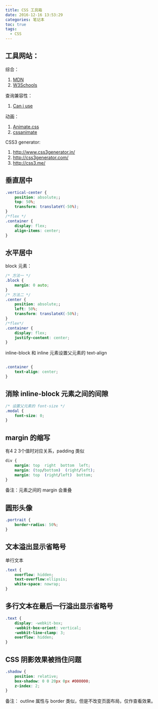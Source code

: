 ```yaml
---
title: CSS 工具箱
date: 2016-12-16 13:53:29
categories: 笔记本
toc: true
tags:
  - CSS
---
```


## 工具网站：
综合：
1. [MDN](https://developer.mozilla.org/zh-CN/)
2. [W3Schools](http://www.w3schools.com/)

查询兼容性：
1. [Can i use](http://caniuse.com/)

动画：
1. [Animate.css](https://daneden.github.io/animate.css/)
2. [cssanimate](http://cssanimate.com/)

CSS3 generator:
1. http://www.css3generator.in/
2. http://css3generator.com/
3. http://css3.me/

<!-- more -->

## 垂直居中

```css
.vertical-center {
    position: absolute;;
    top: 50%;
    transform: translateY(-50%);
}
/*flex */
.container {
    display: flex;
    align-items: center;
}
```

## 水平居中

block 元素：
```css
/* 方法一 */
.block {
    margin: 0 auto;
}
/* 方法二 */
.center {
    position: absolute;;
    left: 50%;
    transform: translateX(-50%);
}
/*flex*/
.container {
    display: flex;
    justify-content: center;
}

```

inline-block 和 inline 元素设置父元素的 text-align
```css

.container {
    text-align: center;
}
```

## 消除 inline-block 元素之间的间隙
```css
/* 设置父元素的 font-size */
.modal {
    font-size: 0;
}
```

## margin 的缩写
有4 2 3个值时对应关系，padding 类似
```css
div {
    margin: top  right  bottom  left;
    margin: (top/bottom)  (right/left);
    margin: top  (right/left)  bottom;
}
```
备注：元素之间的 margin 会重叠

## 圆形头像
```css
.portrait {
    border-radius: 50%;
}
```

## 文本溢出显示省略号
单行文本
```css
.text {
    overflow: hidden;
    text-overflow:ellipsis;
    white-space: nowrap;
}
```

## 多行文本在最后一行溢出显示省略号
```css
.text {
    display: -webkit-box;
    -webkit-box-orient: vertical;
    -webkit-line-clamp: 3;
    overflow: hidden;
}
```

## CSS 阴影效果被挡住问题
```css
.shadow {
    position: relative;
    box-shadow: 0 0 20px 0px #000000;
    z-index: 2;
}
```
备注： outline 属性与 border 类似，但是不改变页面布局，仅作查看效果。
